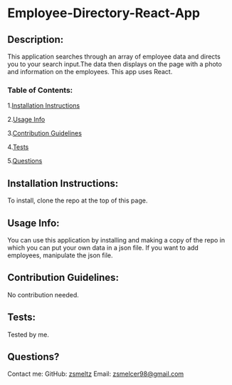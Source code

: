 # Employee-Directory-React-App 
 

## Description: 
This application searches through an array of employee data and directs you to your search input.The data then displays on the page with a photo and information on the employees. This app uses React.  

### Table of Contents: 
1.[Installation Instructions](#instalation-instructions) 

  2.[Usage Info](#usage-info) 

  3.[Contribution Guidelines](#contribution-guidelines) 

  4.[Tests](#tests) 

  5.[Questions](#questions?)
  

## Installation Instructions: 
To install, clone the repo at the top of this page.  

## Usage Info: 
You can use this application by installing and making a copy of the repo in which you can put your own data in a json file. If you want to add employees, manipulate the json file. 

## Contribution Guidelines: 
No contribution needed. 

## Tests: 
Tested by me. 

## Questions? 
Contact me:
GitHub: [zsmeltz](https://github.com/zsmeltz) 
Email: zsmelcer98@gmail.com
